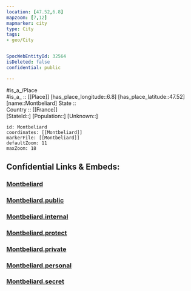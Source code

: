 ```yaml
---
location: [47.52,6.8] 
mapzoom: [7,12] 
mapmarker: city 
type: City
tags:
- geo/City


SpocWebEntityId: 32564
isDeleted: false
confidential: public

---
```

#is_a_/Place  
#is_a_ :: [[Place]] 
[has_place_longitude::6.8] 
[has_place_latitude::47.52] 
[name::Montbeliard] 
State ::  
Country :: [[France]]  
[StateId::] 
[Population::] 
[Unknown::] 


```leaflet
id: Montbeliard
coordinates: [[Montbeliard]] 
markerFile: [[Montbeliard]] 
defaultZoom: 11 
maxZoom: 18
```


## Confidential Links & Embeds: 

### [Montbeliard](/_Standards/Earth/Continent/Europe/Europe~West/France/regions~France/Bourgogne-Franche-Comté/departments~Bourgogne-Franche-Comté/Doubs/communes~Doubs/Montbéliard/cities~Montbéliard/Montbeliard.md) 

### [Montbeliard.public](/_public/Earth/Continent/Europe/Europe~West/France/regions~France/Bourgogne-Franche-Comté/departments~Bourgogne-Franche-Comté/Doubs/communes~Doubs/Montbéliard/cities~Montbéliard/Montbeliard.public.md) 

### [Montbeliard.internal](/_internal/Earth/Continent/Europe/Europe~West/France/regions~France/Bourgogne-Franche-Comté/departments~Bourgogne-Franche-Comté/Doubs/communes~Doubs/Montbéliard/cities~Montbéliard/Montbeliard.internal.md) 

### [Montbeliard.protect](/_protect/Earth/Continent/Europe/Europe~West/France/regions~France/Bourgogne-Franche-Comté/departments~Bourgogne-Franche-Comté/Doubs/communes~Doubs/Montbéliard/cities~Montbéliard/Montbeliard.protect.md) 

### [Montbeliard.private](/_private/Earth/Continent/Europe/Europe~West/France/regions~France/Bourgogne-Franche-Comté/departments~Bourgogne-Franche-Comté/Doubs/communes~Doubs/Montbéliard/cities~Montbéliard/Montbeliard.private.md) 

### [Montbeliard.personal](/_personal/Earth/Continent/Europe/Europe~West/France/regions~France/Bourgogne-Franche-Comté/departments~Bourgogne-Franche-Comté/Doubs/communes~Doubs/Montbéliard/cities~Montbéliard/Montbeliard.personal.md) 

### [Montbeliard.secret](/_secret/Earth/Continent/Europe/Europe~West/France/regions~France/Bourgogne-Franche-Comté/departments~Bourgogne-Franche-Comté/Doubs/communes~Doubs/Montbéliard/cities~Montbéliard/Montbeliard.secret.md)

